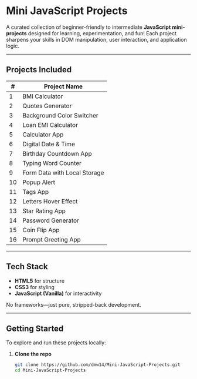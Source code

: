 #  Mini JavaScript Projects

A curated collection of beginner-friendly to intermediate **JavaScript mini-projects** designed for learning, experimentation, and fun! Each project sharpens your skills in DOM manipulation, user interaction, and application logic.

---

##  Projects Included

| #  | Project Name                        |
|----|-------------------------------------|
| 1  | BMI Calculator                      |
| 2  | Quotes Generator                    |
| 3  | Background Color Switcher           |
| 4  | Loan EMI Calculator                 |
| 5  | Calculator App                      |
| 6  | Digital Date & Time                 |
| 7  | Birthday Countdown App              |
| 8  | Typing Word Counter                 |
| 9  | Form Data with Local Storage        |
| 10 | Popup Alert                         |
| 11 | Tags App                            |
| 12 | Letters Hover Effect                |
| 13 | Star Rating App                     |
| 14 | Password Generator                  |
| 15 | Coin Flip App                       |
| 16 | Prompt Greeting App                 |

---

##  Tech Stack

- **HTML5** for structure  
- **CSS3** for styling  
- **JavaScript (Vanilla)** for interactivity  

No frameworks—just pure, stripped-back development.

---

##  Getting Started

To explore and run these projects locally:

1. **Clone the repo**

   ```bash
   git clone https://github.com/dmw14/Mini-JavaScript-Projects.git
   cd Mini-JavaScript-Projects

